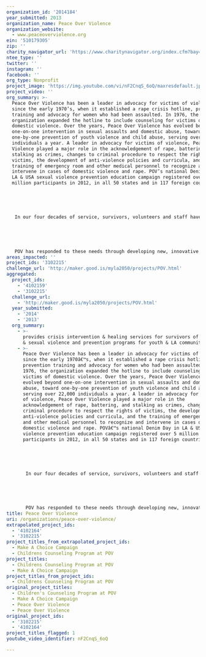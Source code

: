 ```yaml
---
organization_id: '2014184'
year_submitted: 2013
organization_name: Peace Over Violence
organization_website:
  - www.peaceoverviolence.org
ein: '510179305'
zip: ''
charity_navigator_url: 'https://www.charitynavigator.org/index.cfm?bay=search.profile&ein=510179305'
ntee_type: ''
twitter: ''
instagram: ''
facebook: ''
org_type: Nonprofit
project_image: 'https://img.youtube.com/vi/nF2CnqS_6oQ/maxresdefault.jpg'
project_video: ''
org_summary: >-
  Peace Over Violence has been a leader in advocacy for victims of violence
  since the early 1970’s, when it established a rape crisis hotline, prevention
  training and advocacy for women who had been assaulted. In 1976, the
  organization expanded the hotline to include counseling for victims of
  domestic violence. Over the years, Peace Over Violence has evolved beyond
  one-on-one intervention in sexual assaults and domestic abuse, toward
  one-by-one prevention of youth violence and child abuse, serving over 22,000
  individuals a year. A leader in advocacy for victims of violence, Peace Over
  Violence played a major role in the acknowledgement of rape, battering, and
  stalking as crimes, changes to criminal procedure to respect the rights of
  victims, the development of anti-violence policies and curricula, and the
  training of emergency room and other medical personnel to recognize and
  intervene in cases of domestic violence and rape. POV’s national Denim Day in
  LA & USA sexual violence prevention education campaign registered over 5
  million participants in 2012, in all 50 states and in 117 foreign countries.
   
   
   
   
   
   In our four decades of service, survivors, volunteers and staff have identified the following consistent needs: culturally and linguistically appropriate crisis intervention services; long term therapeutic services for children exposed to and directly impacted by violence; effective primary prevention approaches that reduce risk and eliminate violence among youth and within families; and the need for comprehensive, no cost legal services to meet the unique needs of immigrant and youth survivors of domestic and sexual violence. 
   
   
   
   
   
   POV has responded to these needs through developing new, innovative programming integrating feedback and input from the target population. In 1987, we established our Deaf and Disabled Services program--the first in the nation to address deaf/disabled survivor needs--with representatives of the Deaf community who began a crisis hotline delivered via a TDD and in-person services delivered in ASL. In 1991, In Touch With Teens was conceived out of the understanding among youth that their dating relationships contained the same power/control dynamics as adult married couples; and youth acted as leaders in peer education, prevention and advocacy activities. In 2000, we established the Legal Advocacy Project, which provides free civil legal services to address survivors' family and immigration law matters. In 2008, we began to provide weekly violence prevention education groups and direct intervention services to former gang members through our ties with Homeboy Industries. In 2011, our advocacy efforts resulted in the Los Angeles Unified School District passing a Teen Dating Violence Prevention Policy for the entire school district.
areas_impacted: ''
project_ids: '3102215'
challenge_url: 'http://maker.good.is/myla2050/projects/POV.html'
aggregated:
  project_ids:
    - '4102159'
    - '3102215'
  challenge_url:
    - 'http://maker.good.is/myla2050/projects/POV.html'
  year_submitted:
    - '2014'
    - '2013'
  org_summary:
    - >-
      provides crisis intervention & healing services for survivors of domestic
      & sexual violence and prevention programs for youth & LA community
    - >-
      Peace Over Violence has been a leader in advocacy for victims of violence
      since the early 1970â€™s, when it established a rape crisis hotline,
      prevention training and advocacy for women who had been assaulted. In
      1976, the organization expanded the hotline to include counseling for
      victims of domestic violence. Over the years, Peace Over Violence has
      evolved beyond one-on-one intervention in sexual assaults and domestic
      abuse, toward one-by-one prevention of youth violence and child abuse,
      serving over 22,000 individuals a year. A leader in advocacy for victims
      of violence, Peace Over Violence played a major role in the
      acknowledgement of rape, battering, and stalking as crimes, changes to
      criminal procedure to respect the rights of victims, the development of
      anti-violence policies and curricula, and the training of emergency room
      and other medical personnel to recognize and intervene in cases of
      domestic violence and rape. POVâ€™s national Denim Day in LA & USA sexual
      violence prevention education campaign registered over 5 million
      participants in 2012, in all 50 states and in 117 foreign countries.
       
       
       
       
       
       In our four decades of service, survivors, volunteers and staff have identified the following consistent needs: culturally and linguistically appropriate crisis intervention services; long term therapeutic services for children exposed to and directly impacted by violence; effective primary prevention approaches that reduce risk and eliminate violence among youth and within families; and the need for comprehensive, no cost legal services to meet the unique needs of immigrant and youth survivors of domestic and sexual violence. 
       
       
       
       
       
       POV has responded to these needs through developing new, innovative programming integrating feedback and input from the target population. In 1987, we established our Deaf and Disabled Services program--the first in the nation to address deaf/disabled survivor needs--with representatives of the Deaf community who began a crisis hotline delivered via a TDD and in-person services delivered in ASL. In 1991, In Touch With Teens was conceived out of the understanding among youth that their dating relationships contained the same power/control dynamics as adult married couples; and youth acted as leaders in peer education, prevention and advocacy activities. In 2000, we established the Legal Advocacy Project, which provides free civil legal services to address survivors' family and immigration law matters. In 2008, we began to provide weekly violence prevention education groups and direct intervention services to former gang members through our ties with Homeboy Industries. In 2011, our advocacy efforts resulted in the Los Angeles Unified School District passing a Teen Dating Violence Prevention Policy for the entire school district.
title: Peace Over Violence
uri: /organizations/peace-over-violence/
extrapolated_project_ids:
  - '4102164'
  - '3102215'
project_titles_from_extrapolated_project_ids:
  - Make A Choice Campaign
  - Childrens Counseling Program at POV
project_titles:
  - Childrens Counseling Program at POV
  - Make A Choice Campaign
project_titles_from_project_ids:
  - Childrens Counseling Program at POV
original_project_titles:
  - Children's Counseling Program at POV
  - Make A Choice Campaign
  - Peace Over Violence
  - Peace Over Violence
original_project_ids:
  - '3102215'
  - '4102164'
project_titles_flagged: 1
youtube_video_identifier: nF2CnqS_6oQ

---
```

